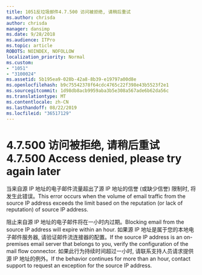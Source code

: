 ```yaml
---
title: 1051反垃圾邮件4.7.500 访问被拒绝, 请稍后重试
ms.author: chrisda
author: chrisda
manager: dansimp
ms.date: 9/28/2018
ms.audience: ITPro
ms.topic: article
ROBOTS: NOINDEX, NOFOLLOW
localization_priority: Normal
ms.custom:
- "1051"
- "3100024"
ms.assetid: 5b195ea9-028b-42a8-8b39-e19797a00d8e
ms.openlocfilehash: b9c75542378f64cdc4765c22f398e43b5523f2e1
ms.sourcegitcommit: 1d98db8acb9959aba3b5e308a567ade6b62da56c
ms.translationtype: MT
ms.contentlocale: zh-CN
ms.lasthandoff: 08/22/2019
ms.locfileid: "36517129"
---
```

# <a name="47500-access-denied-please-try-again-later"></a><span data-ttu-id="ea219-102">4.7.500 访问被拒绝, 请稍后重试</span><span class="sxs-lookup"><span data-stu-id="ea219-102">4.7.500 Access denied, please try again later</span></span>

<span data-ttu-id="ea219-103">当来自源 IP 地址的电子邮件流量超出了源 IP 地址的信誉 (或缺少信誉) 限制时, 将发生此错误。</span><span class="sxs-lookup"><span data-stu-id="ea219-103">This error occurs when the volume of email traffic from the source IP address exceeds the limit based on the reputation (or lack of reputation) of source IP address.</span></span>

<span data-ttu-id="ea219-104">阻止来自源 IP 地址的电子邮件将在一小时内过期。</span><span class="sxs-lookup"><span data-stu-id="ea219-104">Blocking email from the source IP address will expire within an hour.</span></span> <span data-ttu-id="ea219-105">如果源 IP 地址是属于您的本地电子邮件服务器, 请验证邮件流连接器的配置。</span><span class="sxs-lookup"><span data-stu-id="ea219-105">If the source IP address is an on-premises email server that belongs to you, verify the configuration of the mail flow connector.</span></span> <span data-ttu-id="ea219-106">如果此行为持续时间超过一小时, 请联系支持人员请求提供源 IP 地址的例外。</span><span class="sxs-lookup"><span data-stu-id="ea219-106">If the behavior continues for more than an hour, contact support to request an exception for the source IP address.</span></span>
